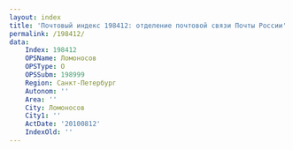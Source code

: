 ```yaml
---
layout: index
title: 'Почтовый индекс 198412: отделение почтовой связи Почты России'
permalink: /198412/
data:
    Index: 198412
    OPSName: Ломоносов
    OPSType: О
    OPSSubm: 198999
    Region: Санкт-Петербург
    Autonom: ''
    Area: ''
    City: Ломоносов
    City1: ''
    ActDate: '20100812'
    IndexOld: ''
---
```

